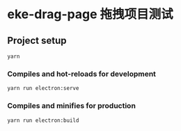 # eke-drag-page  拖拽项目测试

## Project setup
```
yarn
```

### Compiles and hot-reloads for development
```
yarn run electron:serve
```

### Compiles and minifies for production
```
yarn run electron:build
```
